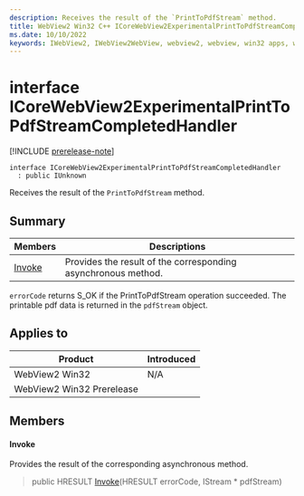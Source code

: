 ```yaml
---
description: Receives the result of the `PrintToPdfStream` method.
title: WebView2 Win32 C++ ICoreWebView2ExperimentalPrintToPdfStreamCompletedHandler
ms.date: 10/10/2022
keywords: IWebView2, IWebView2WebView, webview2, webview, win32 apps, win32, edge, ICoreWebView2, ICoreWebView2Controller, browser control, edge html, ICoreWebView2ExperimentalPrintToPdfStreamCompletedHandler
---
```


# interface ICoreWebView2ExperimentalPrintToPdfStreamCompletedHandler

[!INCLUDE [prerelease-note](../includes/prerelease-note.md)]

```
interface ICoreWebView2ExperimentalPrintToPdfStreamCompletedHandler
  : public IUnknown
```

Receives the result of the `PrintToPdfStream` method.

## Summary

 Members                        | Descriptions
--------------------------------|---------------------------------------------
[Invoke](#invoke) | Provides the result of the corresponding asynchronous method.

`errorCode` returns S_OK if the PrintToPdfStream operation succeeded. The printable pdf data is returned in the `pdfStream` object.

## Applies to

Product                         | Introduced
--------------------------------|---------------------------------------------
WebView2 Win32            |    N/A
WebView2 Win32 Prerelease |    

## Members

#### Invoke

Provides the result of the corresponding asynchronous method.

> public HRESULT [Invoke](#invoke)(HRESULT errorCode, IStream * pdfStream)

